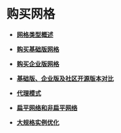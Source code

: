 # 购买网格<a name="asm_01_0017"></a>

-   **[网格类型概述](网格类型概述.md)**  

-   **[购买基础版网格](购买基础版网格.md)**  

-   **[购买企业版网格](购买企业版网格.md)**  

-   **[基础版、企业版及社区开源版本对比](基础版-企业版及社区开源版本对比.md)**  

-   **[代理模式](代理模式.md)**  

-   **[扁平网络和非扁平网络](扁平网络和非扁平网络.md)**  

-   **[大规格实例优化](大规格实例优化.md)**  


